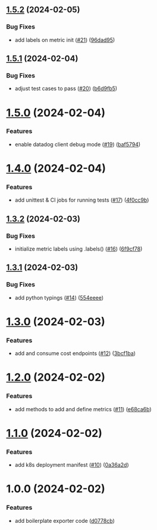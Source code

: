 ## [1.5.2](https://github.com/Ebaneck/datadog-cost-exporter/compare/v1.5.1...v1.5.2) (2024-02-05)


### Bug Fixes

* add labels on metric init ([#21](https://github.com/Ebaneck/datadog-cost-exporter/issues/21)) ([96dad95](https://github.com/Ebaneck/datadog-cost-exporter/commit/96dad957090ef3570fce0586fcca22330c927368))

## [1.5.1](https://github.com/Ebaneck/datadog-cost-exporter/compare/v1.5.0...v1.5.1) (2024-02-04)


### Bug Fixes

* adjust test cases to pass ([#20](https://github.com/Ebaneck/datadog-cost-exporter/issues/20)) ([b6d9fb5](https://github.com/Ebaneck/datadog-cost-exporter/commit/b6d9fb585b759af01b95197fee825b10c3384707))

# [1.5.0](https://github.com/Ebaneck/datadog-cost-exporter/compare/v1.4.0...v1.5.0) (2024-02-04)


### Features

* enable datadog client debug mode ([#19](https://github.com/Ebaneck/datadog-cost-exporter/issues/19)) ([baf5794](https://github.com/Ebaneck/datadog-cost-exporter/commit/baf57940ac6c0883ce2abcd01f25952d40a575db))

# [1.4.0](https://github.com/Ebaneck/datadog-cost-exporter/compare/v1.3.2...v1.4.0) (2024-02-04)


### Features

* add unittest & CI jobs for running tests ([#17](https://github.com/Ebaneck/datadog-cost-exporter/issues/17)) ([4f0cc9b](https://github.com/Ebaneck/datadog-cost-exporter/commit/4f0cc9bd4c13a3eb3500faad91c2c208f9a4e817))

## [1.3.2](https://github.com/Ebaneck/datadog-cost-exporter/compare/v1.3.1...v1.3.2) (2024-02-03)


### Bug Fixes

* initialize metric labels using .labels() ([#16](https://github.com/Ebaneck/datadog-cost-exporter/issues/16)) ([6f9cf78](https://github.com/Ebaneck/datadog-cost-exporter/commit/6f9cf78581cbb1578c3a52b56841bd00a706a280))

## [1.3.1](https://github.com/Ebaneck/datadog-cost-exporter/compare/v1.3.0...v1.3.1) (2024-02-03)


### Bug Fixes

* add python typings ([#14](https://github.com/Ebaneck/datadog-cost-exporter/issues/14)) ([554eeee](https://github.com/Ebaneck/datadog-cost-exporter/commit/554eeeebc2a5a7929aaf620ae487c7c9b9f4b7fa))

# [1.3.0](https://github.com/Ebaneck/datadog-cost-exporter/compare/v1.2.0...v1.3.0) (2024-02-03)


### Features

* add and consume cost endpoints ([#12](https://github.com/Ebaneck/datadog-cost-exporter/issues/12)) ([3bcf1ba](https://github.com/Ebaneck/datadog-cost-exporter/commit/3bcf1bad8f3a823eec2d30be1bc71e0ac16da6fe))

# [1.2.0](https://github.com/Ebaneck/datadog-cost-exporter/compare/v1.1.0...v1.2.0) (2024-02-02)


### Features

* add methods to add and define metrics ([#11](https://github.com/Ebaneck/datadog-cost-exporter/issues/11)) ([e68ca6b](https://github.com/Ebaneck/datadog-cost-exporter/commit/e68ca6b217fd7f3bdc3500a0b0fae63774fd62b4))

# [1.1.0](https://github.com/Ebaneck/datadog-cost-exporter/compare/v1.0.0...v1.1.0) (2024-02-02)


### Features

* add k8s deployment manifest ([#10](https://github.com/Ebaneck/datadog-cost-exporter/issues/10)) ([0a36a2d](https://github.com/Ebaneck/datadog-cost-exporter/commit/0a36a2d619f4016ea7ee90f152d2490f10824004))

# 1.0.0 (2024-02-02)


### Features

* add boilerplate exporter code ([d0778cb](https://github.com/Ebaneck/datadog-cost-exporter/commit/d0778cb01c08f62abbd5ed8d9e4e6279d0086573))
